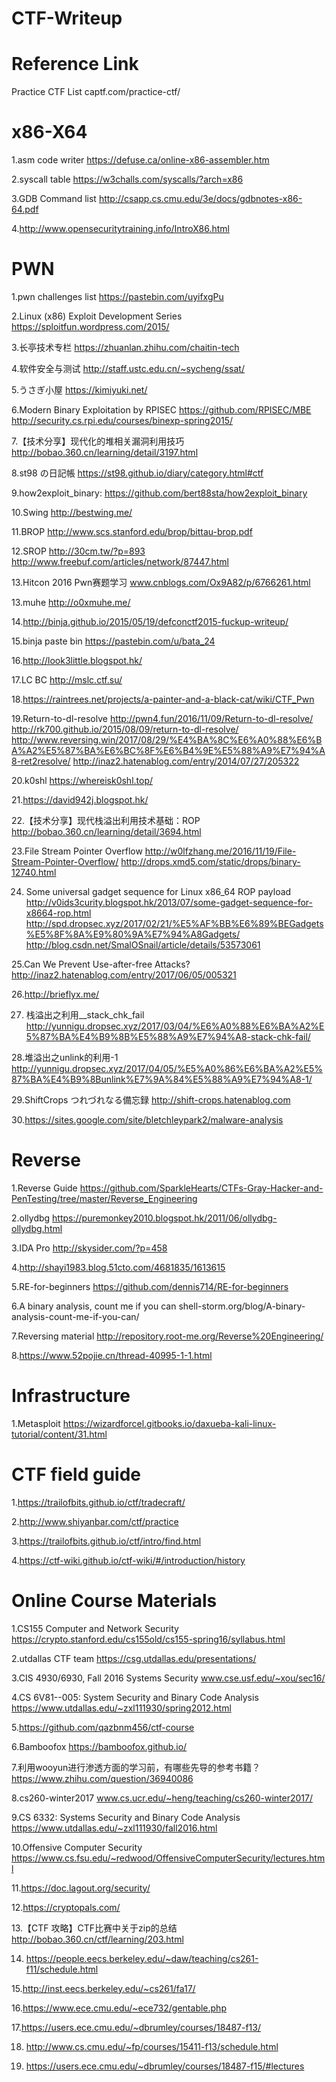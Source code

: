 # CTF-Writeup


# Reference Link

Practice CTF List  captf.com/practice-ctf/

x86-X64
======================

1.asm code writer https://defuse.ca/online-x86-assembler.htm

2.syscall table   https://w3challs.com/syscalls/?arch=x86

3.GDB Command list http://csapp.cs.cmu.edu/3e/docs/gdbnotes-x86-64.pdf

4.http://www.opensecuritytraining.info/IntroX86.html


PWN
======================

1.pwn challenges list  https://pastebin.com/uyifxgPu

2.Linux (x86) Exploit Development Series   https://sploitfun.wordpress.com/2015/

3.长亭技术专栏   https://zhuanlan.zhihu.com/chaitin-tech

4.软件安全与测试  http://staff.ustc.edu.cn/~sycheng/ssat/

5.うさぎ小屋 https://kimiyuki.net/

6.Modern Binary Exploitation by RPISEC https://github.com/RPISEC/MBE
http://security.cs.rpi.edu/courses/binexp-spring2015/

7.【技术分享】现代化的堆相关漏洞利用技巧 http://bobao.360.cn/learning/detail/3197.html

8.st98 の日記帳 https://st98.github.io/diary/category.html#ctf

9.how2exploit_binary: https://github.com/bert88sta/how2exploit_binary

10.Swing http://bestwing.me/

11.BROP http://www.scs.stanford.edu/brop/bittau-brop.pdf

12.SROP http://30cm.tw/?p=893  http://www.freebuf.com/articles/network/87447.html

13.Hitcon 2016 Pwn赛题学习 www.cnblogs.com/Ox9A82/p/6766261.html

13.muhe http://o0xmuhe.me/

14.http://binja.github.io/2015/05/19/defconctf2015-fuckup-writeup/

15.binja paste bin https://pastebin.com/u/bata_24

16.http://look3little.blogspot.hk/

17.LC BC http://mslc.ctf.su/

18.https://raintrees.net/projects/a-painter-and-a-black-cat/wiki/CTF_Pwn

19.Return-to-dl-resolve http://pwn4.fun/2016/11/09/Return-to-dl-resolve/ http://rk700.github.io/2015/08/09/return-to-dl-resolve/ http://www.reversing.win/2017/08/29/%E4%BA%8C%E6%A0%88%E6%BA%A2%E5%87%BA%E6%BC%8F%E6%B4%9E%E5%88%A9%E7%94%A8-ret2resolve/  http://inaz2.hatenablog.com/entry/2014/07/27/205322

20.k0shl https://whereisk0shl.top/

21.https://david942j.blogspot.hk/

22.【技术分享】现代栈溢出利用技术基础：ROP http://bobao.360.cn/learning/detail/3694.html

23.File Stream Pointer Overflow http://w0lfzhang.me/2016/11/19/File-Stream-Pointer-Overflow/  http://drops.xmd5.com/static/drops/binary-12740.html

24. Some universal gadget sequence for Linux x86_64 ROP payload  http://v0ids3curity.blogspot.hk/2013/07/some-gadget-sequence-for-x8664-rop.html  http://spd.dropsec.xyz/2017/02/21/%E5%AF%BB%E6%89%BEGadgets%E5%8F%8A%E9%80%9A%E7%94%A8Gadgets/  http://blog.csdn.net/SmalOSnail/article/details/53573061

25.Can We Prevent Use-after-free Attacks?   http://inaz2.hatenablog.com/entry/2017/06/05/005321

26.http://brieflyx.me/


27. 栈溢出之利用__stack_chk_fail http://yunnigu.dropsec.xyz/2017/03/04/%E6%A0%88%E6%BA%A2%E5%87%BA%E4%B9%8B%E5%88%A9%E7%94%A8-stack-chk-fail/


28.堆溢出之unlink的利用-1 http://yunnigu.dropsec.xyz/2017/04/05/%E5%A0%86%E6%BA%A2%E5%87%BA%E4%B9%8Bunlink%E7%9A%84%E5%88%A9%E7%94%A8-1/

29.ShiftCrops つれづれなる備忘録 http://shift-crops.hatenablog.com

30.https://sites.google.com/site/bletchleypark2/malware-analysis


Reverse
======================

1.Reverse Guide https://github.com/SparkleHearts/CTFs-Gray-Hacker-and-PenTesting/tree/master/Reverse_Engineering

2.ollydbg https://puremonkey2010.blogspot.hk/2011/06/ollydbg-ollydbg.html

3.IDA Pro http://skysider.com/?p=458

4.http://shayi1983.blog.51cto.com/4681835/1613615

5.RE-for-beginners https://github.com/dennis714/RE-for-beginners

6.A binary analysis, count me if you can shell-storm.org/blog/A-binary-analysis-count-me-if-you-can/

7.Reversing material http://repository.root-me.org/Reverse%20Engineering/

8.https://www.52pojie.cn/thread-40995-1-1.html


Infrastructure
========================

1.Metasploit https://wizardforcel.gitbooks.io/daxueba-kali-linux-tutorial/content/31.html




CTF field guide
==================

1.https://trailofbits.github.io/ctf/tradecraft/

2.http://www.shiyanbar.com/ctf/practice

3.https://trailofbits.github.io/ctf/intro/find.html

4.https://ctf-wiki.github.io/ctf-wiki/#/introduction/history


Online Course Materials
========================

1.CS155 Computer and Network Security  https://crypto.stanford.edu/cs155old/cs155-spring16/syllabus.html

2.utdallas CTF team https://csg.utdallas.edu/presentations/

3.CIS 4930/6930, Fall 2016 Systems Security www.cse.usf.edu/~xou/sec16/

4.CS 6V81--005: System Security and Binary Code Analysis https://www.utdallas.edu/~zxl111930/spring2012.html

5.https://github.com/qazbnm456/ctf-course

6.Bamboofox https://bamboofox.github.io/

7.利用wooyun进行渗透方面的学习前，有哪些先导的参考书籍？ https://www.zhihu.com/question/36940086

8.cs260-winter2017 www.cs.ucr.edu/~heng/teaching/cs260-winter2017/

9.CS 6332: Systems Security and Binary Code Analysis https://www.utdallas.edu/~zxl111930/fall2016.html

10.Offensive Computer Security https://www.cs.fsu.edu/~redwood/OffensiveComputerSecurity/lectures.html

11.https://doc.lagout.org/security/

12.https://cryptopals.com/

13.【CTF 攻略】CTF比赛中关于zip的总结  http://bobao.360.cn/ctf/learning/203.html

14. https://people.eecs.berkeley.edu/~daw/teaching/cs261-f11/schedule.html

15.http://inst.eecs.berkeley.edu/~cs261/fa17/

16.https://www.ece.cmu.edu/~ece732/gentable.php

17.https://users.ece.cmu.edu/~dbrumley/courses/18487-f13/

18. http://www.cs.cmu.edu/~fp/courses/15411-f13/schedule.html

19. https://users.ece.cmu.edu/~dbrumley/courses/18487-f15/#lectures
